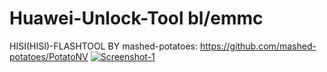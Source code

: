 # Huawei-Unlock-Tool bl/emmc
HISI(HISI)-FLASHTOOL BY mashed-potatoes: https://github.com/mashed-potatoes/PotatoNV
<a href="https://ibb.co/XLSj5BB"><img src="https://i.ibb.co/fF4qNRR/Screenshot-1.png" alt="Screenshot-1" border="0"></a>
